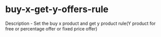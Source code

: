 # buy-x-get-y-offers-rule
Description - Set the buy x product and get y product rule(Y product for free or percentage offer or fixed price offer)
